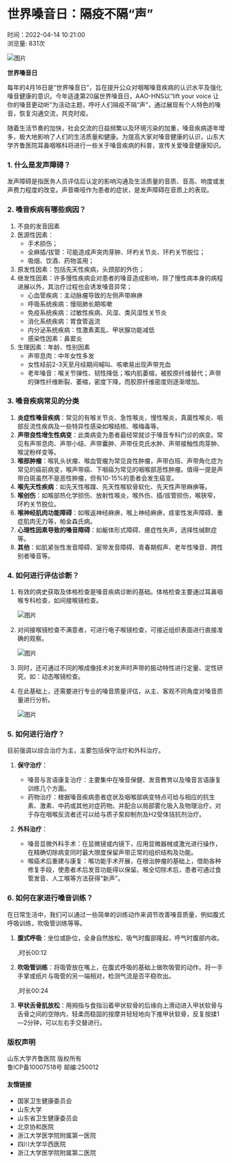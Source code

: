 # 世界嗓音日：隔疫不隔“声”

时间：2022-04-14 10:21:00  
浏览量: 831次  

![图片](https://www.qiluhospital.com/uploadfile/2022/0515/20220515102353856.png)

**世界嗓音日**

每年的4月16日是“世界嗓音日”，旨在提升公众对咽喉嗓音疾病的认识水平及强化嗓音健康的意识。今年适逢第20届世界嗓音日，AAO-HNS以“lift your voice 让你的嗓音更动听”为活动主题，呼吁人们隔疫不隔“声”，通过展现有个人特色的嗓音，恢复沟通交流，共克时疫。

随着生活节奏的加快，社会交流的日益频繁以及环境污染的加重，嗓音疾病逐年增多，极大地影响了人们的生活质量和健康。为提高大家对嗓音健康的认识，山东大学齐鲁医院耳鼻咽喉科将进行一些关于嗓音疾病的科普，宣传关爱嗓音健康知识。

### 1. 什么是发声障碍？

发声障碍是指医务人员评估后认定的影响沟通及生活质量的音质、音高、响度或发声费力程度的改变。声音嘶哑作为患者的症状，是发声障碍在音质上的表现。

### 2. 嗓音疾病有哪些病因？

1. 不良的发音因素
2. 医源性因素： 
   - 手术损伤； 
   - 全麻插/拔管：可能造成声突肉芽肿、环杓关节炎、环杓关节脱位； 
   - 吸烟、饮酒、药物滥用；
3. 原发性因素：包括先天性疾病，头颈部的外伤；
4. 继发性因素：许多慢性疾病会对患者的嗓音造成影响，除了慢性病本身的病程进展以外，其治疗过程也会诱发嗓音异常；
   - 心血管疾病：主动脉瘤导致的左侧声带麻痹
   - 呼吸系统疾病：慢阻肺长期咳嗽
   - 免疫系统疾病：过敏性疾病、风湿、类风湿性关节炎
   - 消化系统疾病：胃食管返流
   - 内分泌系统疾病：性激素紊乱、甲状腺功能减低
   - 感染性因素：鼻窦炎
5. 生理因素：年龄、性别因素
   - 声带息肉：中年女性多发
   - 女性经前2-3天至月经期间喊叫、咳嗽易出现声带充血
   - 老年嗓音：喉关节弹性、韧性降低；喉内肌萎缩，被胶原纤维替代；声带的弹性纤维断裂、萎缩，密度下降，而胶原纤维密度则逐渐增加。

### 3. 嗓音疾病常见的分类

1. **炎症性嗓音疾病**：常见的有喉关节炎、急性喉炎，慢性喉炎，真菌性喉炎、咽部反流性疾病及一些特异性感染如喉结核、喉梅毒等。
2. **声带良性增生性病变**：此类病变为患者最经常就诊于嗓音专科门诊的病变。常见有声带息肉、声带小结、声带囊肿、声带任克氏水肿、声带接触性肉芽肿、喉淀粉样变等。
3. **喉部肿瘤**：喉乳头状瘤、喉血管瘤为常见良性肿瘤，声带白班、声带角化症为常见的癌前病变，喉声带癌、下咽癌为常见的咽喉部恶性肿瘤。值得一提是声带白斑虽然不是恶性肿瘤，但有10-15%的患者会发生癌变。
4. **喉先天性疾病**：如先天性喉蹼、先天性喉软骨软化、先天性声带麻痹等。
5. **喉创伤**：如喉部热化学损伤、放射性喉炎，喉外伤、插/拔管损伤，喉狭窄，环杓关节脱位。
6. **喉神经肌肉功能障碍**：如喉返神经麻痹，喉上神经麻痹，痉挛性发声障碍、重症肌肉无力等，帕金森氏病。
7. **心理性因素导致的嗓音障碍**：如躯体形式障碍、癔症性失声，选择性缄默症等。
8. **其他**：如肌紧张性发音障碍、室带发音障碍、青春期假声、老年性嗓音、跨性别者嗓音等。

### 4. 如何进行评估诊断？

1. 有效的病史获取及体格检查是嗓音疾病诊断的基础。体格检查主要通过耳鼻咽喉专科检查，如间接喉镜检查。

   ![图片](https://www.qiluhospital.com/uploadfile/2022/0515/20220515102448436.png)

2. 对间接喉镜检查不满意者，可进行电子喉镜检查，可接近组织表面进行直接准确的观察。

   ![图片](https://www.qiluhospital.com/uploadfile/2022/0515/20220515102459273.jpg)

3. 同时，还可通过不同的喉成像技术对发声时声带的振动特性进行定量、定性研究，如：动态喉镜检查。
4. 在此基础上，还需要进行专业的嗓音质量评估，从主、客观不同角度对嗓音质量进行分析。

   ![图片](https://www.qiluhospital.com/uploadfile/2022/0515/20220515102512390.png)

### 5. 如何进行治疗？

目前强调以综合治疗为主，主要包括保守治疗和外科治疗。

1. **保守治疗**：
   - 嗓音与言语康复治疗：主要集中在嗓音保健、发音教育以及嗓音言语康复训练几个方面。
   - 药物治疗：根据嗓音疾病患者症状及咽喉部病变特点可给与相应的抗生素、激素、中药或其他对症药物。并配合以局部雾化吸入及物理治疗。对于存在咽喉反流者还可以给与质子泵抑制剂及H2受体拮抗剂治疗。
   
2. **外科治疗**：
   - 嗓音显微外科手术：在显微镜或内镜下，应用显微器械或激光进行操作，在精确切除病变同时最大限度保留声带正常的组织结构及功能。
   - 喉癌术后重建与康复：喉功能手术开展，在根治肿瘤的基础上，借助各种修复手段，使患者术后发音功能得以保留。喉全切除术后，患者可通过食管发音、人工喉等方法获得“新声”。

### 6. 如何在家进行嗓音训练？

在日常生活中，我们可以通过一些简单的训练动作来调节改善嗓音质量，例如腹式呼吸训练，吹吸管训练等等。

1. **腹式呼吸**：坐位或卧位，全身自然放松，吸气时腹部隆起，呼气时腹部内收。

   ,时长00:12

2. **吹吸管训练**：将吸管放在嘴上，在腹式呼吸的基础上做吹吸管的动作。将一手手掌或纸片与吸管的另一端相对，检测气流是否平稳吹出。

   ,时长00:24

3. **甲状舌骨肌放松**：用拇指与食指沿着甲状软骨的后缘向上滑动进入甲状软骨与舌骨之间的空隙内，轻柔而稳固的按摩并轻轻地向下推甲状软骨，反复按揉1—2分钟，可以左右手交替进行。

### 版权声明
山东大学齐鲁医院 版权所有  
鲁ICP备10007518号 邮编:250012  

#### 友情链接
- 国家卫生健康委员会
- 山东大学
- 山东省卫生健康委员会
- 北京协和医院
- 浙江大学医学院附属第一医院
- 四川大学华西医院
- 浙江大学医学院附属第二医院